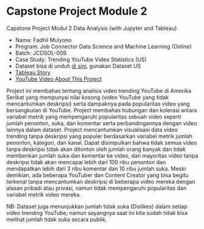 # Capstone Project Module 2
Capstone Project Modul 2 Data Analysis (with Jupyter and Tableau)

- Nama: Fadhil Mulyono
- Program: Job Connector Data Science and Machine Learning (Online)
- Batch: JCDSOL-009
- Case Study: Trending YouTube Video Statistics (US)
- Dataset bisa di unduh [di sini](https://www.kaggle.com/datasets/datasnaek/youtube-new/), gunakan Dataset US
- [Tableau Story](https://public.tableau.com/app/profile/fadhil.mulyono.yulius/viz/Capstone_Modul2_Fadhil/Story1?publish=yes)
- [YouTube Video About This Project](https://www.youtube.com/)

Project ini membahas tentang analisis video trending YouTube di Amerika Serikat yang mempunyai nilai kosong (video YouTube yang tidak mencantumkan deskripsi) serta dampaknya pada popularitas video yang bersangkutan di YouTube. Project membahas hubungan dan kolerasi antara variabel metrik yang mempengaruhi popularitas sebuah video seperti jumlah penonton, suka, dan komentar serta perbandingannya dengan video lainnya dalam dataset. Project mencantumkan visualisasi data video trending tanpa deskripsi yang populer berdasarkan variabel metrik jumlah penonton, kategori, dan kanal. Dapat disimpulkan bahwa tidak semua video tanpa deskripsi tidak akan ditonton oleh jumlah orang banyak dan tidak memberikan jumlah suka dan komentar ke video, dan mayoritas video tanpa deskripsi tidak akan mencapai lebih dari 100 ribu penonton dan mendapatkan lebih dari 3 ribu komentar dan 10 ribu jumlah suka. Meski demikian, ada beberapa YouTuber dan Content Creator yang bisa begitu terkenal tanpa mencantumkan deskripsi di beberapa video mereka dengan alasan pribadi atau privasi, namun tidak mempengaruhi popularitas dan variabel metrik video mereka.

NB: Dataset juga menunjukkan jumlah tidak suka (Dislikes) dalam setiap video trending YouTube, namun sayangnya saat ini kita sudah tidak bisa melihat jumlah tidak suka secara publik.
